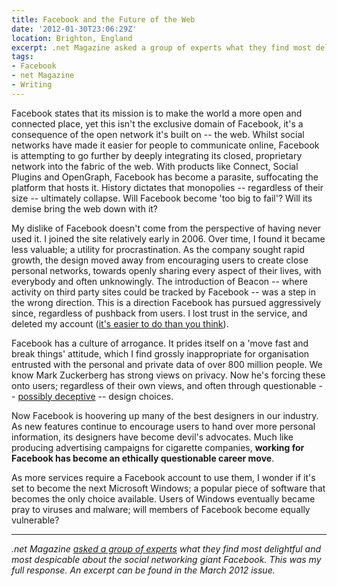 ```yaml
---
title: Facebook and the Future of the Web
date: '2012-01-30T23:06:29Z'
location: Brighton, England
excerpt: .net Magazine asked a group of experts what they find most delightful and most despicable about the social networking giant Facebook. This was my response.
tags:
- Facebook
- net Magazine
- Writing
---
```

Facebook states that its mission is to make the world a more open and connected place, yet this isn't the exclusive domain of Facebook, it's a consequence of the open network it's built on -- the web. Whilst social networks have made it easier for people to communicate online, Facebook is attempting to go further by deeply integrating its closed, proprietary network into the fabric of the web. With products like Connect, Social Plugins and OpenGraph, Facebook has become a parasite, suffocating the platform that hosts it. History dictates that monopolies -- regardless of their size -- ultimately collapse. Will Facebook become 'too big to fail'? Will its demise bring the web down with it?

My dislike of Facebook doesn't come from the perspective of having never used it. I joined the site relatively early in 2006. Over time, I found it became less valuable; a utility for procrastination. As the company sought rapid growth, the design moved away from encouraging users to create close personal networks, towards openly sharing every aspect of their lives, with everybody and often unknowingly. The introduction of Beacon -- where activity on third party sites could be tracked by Facebook -- was a step in the wrong direction. This is a direction Facebook has pursued aggressively since, regardless of pushback from users. I lost trust in the service, and deleted my account ([it's easier to do than you think][1]).

Facebook has a culture of arrogance. It prides itself on a 'move fast and break things' attitude, which I find grossly inappropriate for organisation entrusted with the personal and private data of over 800 million people. We know Mark Zuckerberg has strong views on privacy. Now he's forcing these onto users; regardless of their own views, and often through questionable -- [possibly deceptive][2] -- design choices.

Now Facebook is hoovering up many of the best designers in our industry. As new features continue to encourage users to hand over more personal information, its designers have become devil's advocates. Much like producing advertising campaigns for cigarette companies, **working for Facebook has become an ethically questionable career move**.

As more services require a Facebook account to use them, I wonder if it's set to become the next Microsoft Windows; a popular piece of software that becomes the only choice available. Users of Windows eventually became pray to viruses and malware; will members of Facebook become equally vulnerable?

***

*.net Magazine [asked a group of experts][3] what they find most delightful and most despicable about the social networking giant Facebook. This was my full response. An excerpt can be found in the March 2012 issue.*

[1]: http://lifehacker.com/5813506/how-to-delete-your-facebook-account
[2]: http://wiki.darkpatterns.org/Privacy_Zuckering
[3]: http://netmagazine.com/features/big-question-what-do-you-love-and-hate-about-facebook
